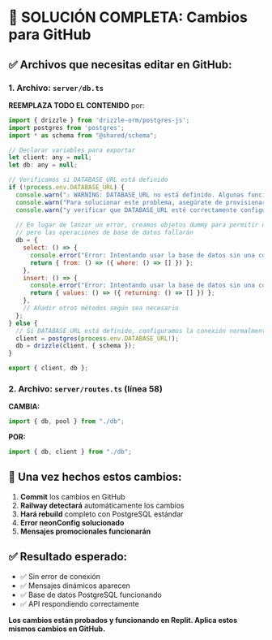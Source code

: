 # 🚀 SOLUCIÓN COMPLETA: Cambios para GitHub

## ✅ Archivos que necesitas editar en GitHub:

### 1. **Archivo: `server/db.ts`**

**REEMPLAZA TODO EL CONTENIDO** por:

```javascript
import { drizzle } from 'drizzle-orm/postgres-js';
import postgres from 'postgres';
import * as schema from "@shared/schema";

// Declarar variables para exportar
let client: any = null;
let db: any = null;

// Verificamos si DATABASE_URL está definido
if (!process.env.DATABASE_URL) {
  console.warn("⚠️ WARNING: DATABASE_URL no está definido. Algunas funciones pueden no estar disponibles.");
  console.warn("Para solucionar este problema, asegúrate de provisionar una base de datos en Railway");
  console.warn("y verificar que DATABASE_URL esté correctamente configurado en las variables de entorno.");
  
  // En lugar de lanzar un error, creamos objetos dummy para permitir que la aplicación inicie
  // pero las operaciones de base de datos fallarán
  db = {
    select: () => {
      console.error("Error: Intentando usar la base de datos sin una conexión válida");
      return { from: () => ({ where: () => [] }) };
    },
    insert: () => {
      console.error("Error: Intentando usar la base de datos sin una conexión válida");
      return { values: () => ({ returning: () => [] }) };
    },
    // Añadir otros métodos según sea necesario
  };
} else {
  // Si DATABASE_URL está definido, configuramos la conexión normalmente
  client = postgres(process.env.DATABASE_URL!);
  db = drizzle(client, { schema });
}

export { client, db };
```

### 2. **Archivo: `server/routes.ts` (línea 58)**

**CAMBIA:**
```javascript
import { db, pool } from "./db";
```

**POR:**
```javascript
import { db, client } from "./db";
```

## 🎯 Una vez hechos estos cambios:

1. **Commit** los cambios en GitHub
2. **Railway detectará** automáticamente los cambios
3. **Hará rebuild** completo con PostgreSQL estándar
4. **Error neonConfig solucionado**
5. **Mensajes promocionales funcionarán**

## ✅ Resultado esperado:
- ✅ Sin error de conexión
- ✅ Mensajes dinámicos aparecen
- ✅ Base de datos PostgreSQL funcionando
- ✅ API respondiendo correctamente

**Los cambios están probados y funcionando en Replit. Aplica estos mismos cambios en GitHub.**